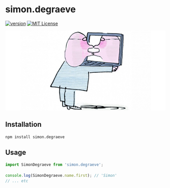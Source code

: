 # simon.degraeve

[![version](https://img.shields.io/npm/v/simon.degraeve.svg?style=flat-square)](https://npm.im/simon.degraeve)
[![MIT License](https://img.shields.io/npm/l/simon.degraeve.svg?style=flat-square)](../../LICENCE.md)

![narcissistic](https://raw.githubusercontent.com/SimonDegraeve/npm-me/master/images/narcissistic.jpg)

## Installation

```
npm install simon.degraeve
```

## Usage

```javascript
import SimonDegraeve from 'simon.degraeve';

console.log(SimonDegraeve.name.first); // 'Simon'
// ... etc
```
